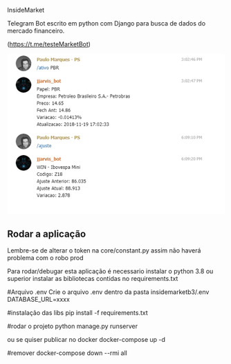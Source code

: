 InsideMarket

Telegram Bot escrito em python com Django para busca de dados
do mercado financeiro.

(https://t.me/testeMarketBot)

![Principal](https://github.com/psmarques/MegasenaExplorer/blob/master/JarvisB3_Bot/print.png?raw=true)


## Rodar a aplicação

Lembre-se de alterar o token na core/constant.py assim não haverá problema com o robo
prod

Para rodar/debugar esta aplicação é necessario instalar o python 3.8 ou superior
instalar as bibliotecas contidas no requirements.txt

#Arquivo .env
Crie o arquivo .env dentro da pasta insidemarketb3/.env
DATABASE_URL=xxxx


#instalação das libs
pip install -f requirements.txt

#rodar o projeto
python manage.py runserver

ou se quiser publicar no docker
docker-compose up -d

#remover
docker-compose down --rmi all
